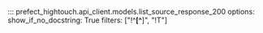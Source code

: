 ::: prefect_hightouch.api_client.models.list_source_response_200
    options:
      show_if_no_docstring: True
      filters: ["!^__[^__]", "!T"]